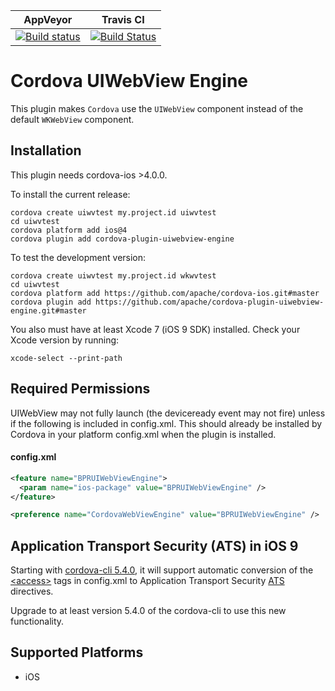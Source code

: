 <!--
# license: Licensed to the Apache Software Foundation (ASF) under one
#         or more contributor license agreements.  See the NOTICE file
#         distributed with this work for additional information
#         regarding copyright ownership.  The ASF licenses this file
#         to you under the Apache License, Version 2.0 (the
#         "License"); you may not use this file except in compliance
#         with the License.  You may obtain a copy of the License at
#
#           http://www.apache.org/licenses/LICENSE-2.0
#
#         Unless required by applicable law or agreed to in writing,
#         software distributed under the License is distributed on an
#         "AS IS" BASIS, WITHOUT WARRANTIES OR CONDITIONS OF ANY
#         KIND, either express or implied.  See the License for the
#         specific language governing permissions and limitations
#         under the License.
-->

|AppVeyor|Travis CI|
|:-:|:-:|
|[![Build status](https://ci.appveyor.com/api/projects/status/github/bpresles/cordova-plugin-uiwebview-engine?branch=master)](https://ci.appveyor.com/project/bpresles/cordova-plugin-uiwebview-engine)|[![Build Status](https://travis-ci.org/bpresles/cordova-plugin-uiwebview-engine.svg?branch=master)](https://travis-ci.org/bpresles/cordova-plugin-uiwebview-engine)|

Cordova UIWebView Engine
======

This plugin makes `Cordova` use the `UIWebView` component instead of the default `WKWebView` component.

Installation
-----------

This plugin needs cordova-ios >4.0.0.

To install the current release:

    cordova create uiwvtest my.project.id uiwvtest
    cd uiwvtest
    cordova platform add ios@4
    cordova plugin add cordova-plugin-uiwebview-engine

To test the development version:

    cordova create uiwvtest my.project.id wkwvtest
    cd uiwvtest
    cordova platform add https://github.com/apache/cordova-ios.git#master
    cordova plugin add https://github.com/apache/cordova-plugin-uiwebview-engine.git#master

You also must have at least Xcode 7 (iOS 9 SDK) installed. Check your Xcode version by running:

    xcode-select --print-path

Required Permissions
-----------
UIWebView may not fully launch (the deviceready event may not fire) unless if the following is included in config.xml. This should already be installed by Cordova in your platform config.xml when the plugin is installed.

#### config.xml

```xml
<feature name="BPRUIWebViewEngine">
  <param name="ios-package" value="BPRUIWebViewEngine" />
</feature>

<preference name="CordovaWebViewEngine" value="BPRUIWebViewEngine" />
```

Application Transport Security (ATS) in iOS 9
-----------

Starting with [cordova-cli 5.4.0](https://www.npmjs.com/package/cordova), it will support automatic conversion of the [&lt;access&gt;](http://cordova.apache.org/docs/en/edge/guide/appdev/whitelist/index.html) tags in config.xml to Application Transport Security [ATS](https://developer.apple.com/library/prerelease/ios/documentation/General/Reference/InfoPlistKeyReference/Articles/CocoaKeys.html#//apple_ref/doc/uid/TP40009251-SW33) directives.

Upgrade to at least version 5.4.0 of the cordova-cli to use this new functionality.

Supported Platforms
-------------------

- iOS
